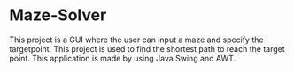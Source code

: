 # Maze-Solver
This project is a GUI where the user can input a maze and specify the targetpoint. This project is used to find the shortest path to reach the target point. This application is made by using Java Swing and AWT.

